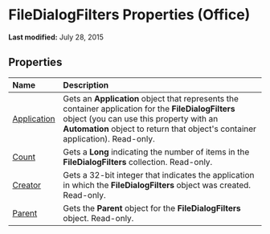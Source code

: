 
# FileDialogFilters Properties (Office)

 **Last modified:** July 28, 2015


## Properties



|**Name**|**Description**|
|:-----|:-----|
| [Application](40671be8-c0c6-f030-ed97-4b589be265de.md)|Gets an  **Application** object that represents the container application for the **FileDialogFilters** object (you can use this property with an **Automation** object to return that object's container application). Read-only.|
| [Count](0a942ebf-a364-40b1-315a-09042dd8d365.md)|Gets a  **Long** indicating the number of items in the **FileDialogFilters** collection. Read-only.|
| [Creator](07ff91ce-25e2-530b-9e6a-04bf6a3de0c0.md)|Gets a 32-bit integer that indicates the application in which the  **FileDialogFilters** object was created. Read-only.|
| [Parent](f089556b-2b24-b317-a617-a58e9068ea81.md)|Gets the  **Parent** object for the **FileDialogFilters** object. Read-only.|
